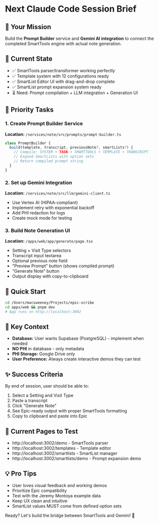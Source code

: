 # Next Claude Code Session Brief

## 🎯 Your Mission
Build the **Prompt Builder** service and **Gemini AI integration** to connect the completed SmartTools engine with actual note generation.

## 📍 Current State
- ✅ SmartTools parser/transformer working perfectly
- ✅ Template system with 12 configurations ready
- ✅ SmartList Editor UI with drag-and-drop complete
- ✅ SmartList prompt expansion system ready
- ⏳ Need: Prompt compilation + LLM integration + Generation UI

## 🚀 Priority Tasks

### 1. Create Prompt Builder Service
**Location:** `/services/note/src/prompts/prompt-builder.ts`

```typescript
class PromptBuilder {
  build(template, transcript, previousNote?, smartLists?) {
    // Compile: SYSTEM + TASK + SMARTTOOLS + TEMPLATE + TRANSCRIPT
    // Expand SmartLists with option sets
    // Return compiled prompt string
  }
}
```

### 2. Set up Gemini Integration
**Location:** `/services/note/src/llm/gemini-client.ts`
- Use Vertex AI (HIPAA-compliant)
- Implement retry with exponential backoff
- Add PHI redaction for logs
- Create mock mode for testing

### 3. Build Note Generation UI
**Location:** `/apps/web/app/generate/page.tsx`
- Setting × Visit Type selectors
- Transcript input textarea
- Optional previous note field
- "Preview Prompt" button (shows compiled prompt)
- "Generate Note" button
- Output display with copy-to-clipboard

## 🔧 Quick Start
```bash
cd /Users/macsweeney/Projects/epic-scribe
cd apps/web && pnpm dev
# App runs on http://localhost:3002
```

## 📝 Key Context
- **Database:** User wants Supabase (PostgreSQL) - implement when needed
- **NO PHI** in database - only metadata
- **PHI Storage:** Google Drive only
- **User Preference:** Always create interactive demos they can test

## ✨ Success Criteria
By end of session, user should be able to:
1. Select a Setting and Visit Type
2. Paste a transcript
3. Click "Generate Note"
4. See Epic-ready output with proper SmartTools formatting
5. Copy to clipboard and paste into Epic

## 🎨 Current Pages to Test
- http://localhost:3002/demo - SmartTools parser
- http://localhost:3002/templates - Template editor
- http://localhost:3002/smartlists - SmartList manager
- http://localhost:3002/smartlists/demo - Prompt expansion demo

## 💡 Pro Tips
- User loves visual feedback and working demos
- Prioritize Epic compatibility
- Test with the Jeremy Montoya example data
- Keep UX clean and intuitive
- SmartList values MUST come from defined option sets

Ready? Let's build the bridge between SmartTools and Gemini! 🚀